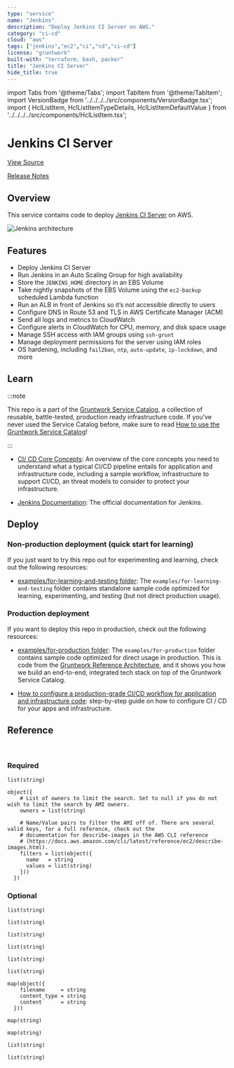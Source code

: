 ```yaml
---
type: "service"
name: "Jenkins"
description: "Deploy Jenkins CI Server on AWS."
category: "ci-cd"
cloud: "aws"
tags: ["jenkins","ec2","ci","cd","ci-cd"]
license: "gruntwork"
built-with: "terraform, bash, packer"
title: "Jenkins CI Server"
hide_title: true
---
```


import Tabs from '@theme/Tabs';
import TabItem from '@theme/TabItem';
import VersionBadge from '../../../../src/components/VersionBadge.tsx';
import { HclListItem, HclListItemTypeDetails, HclListItemDefaultValue } from '../../../../src/components/HclListItem.tsx';

<VersionBadge version="0.85.0" lastModifiedVersion="0.85.0"/>

# Jenkins CI Server


<a href="https://github.com/gruntwork-io/terraform-aws-service-catalog/tree/master/modules/mgmt/jenkins" className="link-button">View Source</a>

<a href="https://github.com/gruntwork-io/terraform-aws-service-catalog/releases?q=mgmt%2Fjenkins" className="link-button" title="Release notes for only the service catalog versions which impacted this service.">Release Notes</a>

## Overview

This service contains code to deploy [Jenkins CI Server](https://jenkins.io/) on AWS.

![Jenkins architecture](/img/reference/services/ci-cd-pipeline/jenkins-architecture.png)

## Features

*   Deploy Jenkins CI Server
*   Run Jenkins in an Auto Scaling Group for high availability
*   Store the `JENKINS_HOME` directory in an EBS Volume
*   Take nightly snapshots of the EBS Volume using the `ec2-backup` scheduled Lambda function
*   Run an ALB in front of Jenkins so it’s not accessible directly to users
*   Configure DNS in Route 53 and TLS in AWS Certificate Manager (ACM)
*   Send all logs and metrics to CloudWatch
*   Configure alerts in CloudWatch for CPU, memory, and disk space usage
*   Manage SSH access with IAM groups using `ssh-grunt`
*   Manage deployment permissions for the server using IAM roles
*   OS hardening, including `fail2ban`, `ntp`, `auto-update`, `ip-lockdown`, and more

## Learn

:::note

This repo is a part of the [Gruntwork Service Catalog](https://github.com/gruntwork-io/terraform-aws-service-catalog/),
a collection of reusable, battle-tested, production ready infrastructure code.
If you’ve never used the Service Catalog before, make sure to read
[How to use the Gruntwork Service Catalog](https://docs.gruntwork.io/reference/services/intro/overview)!

:::

*   [CI/ CD Core Concepts](https://docs.gruntwork.io/guides/build-it-yourself/pipelines/core-concepts/why-is-it-important-to-have-ci-cds):
    An overview of the core concepts you need to understand what a typical CI/CD pipeline entails for application and
    infrastructure code, including a sample workflow, infrastructure to support CI/CD, an threat models to consider to
    protect your infrastructure.

*   [Jenkins Documentation](https://jenkins.io/doc/): The official documentation for Jenkins.

## Deploy

### Non-production deployment (quick start for learning)

If you just want to try this repo out for experimenting and learning, check out the following resources:

*   [examples/for-learning-and-testing folder](https://github.com/gruntwork-io/terraform-aws-service-catalog/tree/master/examples/for-learning-and-testing): The
    `examples/for-learning-and-testing` folder contains standalone sample code optimized for learning, experimenting, and
    testing (but not direct production usage).

### Production deployment

If you want to deploy this repo in production, check out the following resources:

*   [examples/for-production folder](https://github.com/gruntwork-io/terraform-aws-service-catalog/tree/master/examples/for-production): The `examples/for-production` folder contains sample code
    optimized for direct usage in production. This is code from the
    [Gruntwork Reference Architecture](https://gruntwork.io/reference-architecture), and it shows you how we build an
    end-to-end, integrated tech stack on top of the Gruntwork Service Catalog.

*   [How to configure a production-grade CI/CD workflow for application and infrastructure code](https://docs.gruntwork.io/guides/build-it-yourself/pipelines/):
    step-by-step guide on how to configure CI / CD for your apps and infrastructure.

## Reference

<Tabs>
<TabItem value="inputs" label="Inputs" default>

<br/>

### Required

<HclListItem name="acm_ssl_certificate_domain" description="The domain name used for an SSL certificate issued by the Amazon Certificate Manager (ACM)." requirement="required" type="string">
</HclListItem>

<HclListItem name="alb_subnet_ids" description="The IDs of the subnets in which to deploy the ALB that runs in front of Jenkins. Must be subnets in <a href=#vpc_id><code>vpc_id</code></a>." requirement="required" type="list">
<HclListItemTypeDetails>

```hcl
list(string)
```

</HclListItemTypeDetails>
</HclListItem>

<HclListItem name="ami" description="The ID of the AMI to run on the Jenkins server. This should be the AMI build from the Packer template jenkins-ubuntu.json. One of var.ami or <a href=#ami_filters><code>ami_filters</code></a> is required. Set to null if looking up the ami with filters." requirement="required" type="string">
</HclListItem>

<HclListItem name="ami_filters" description="Properties on the AMI that can be used to lookup a prebuilt AMI for use with Jenkins. You can build the AMI using the Packer template jenkins-ubuntu.json. Only used if var.ami is null. One of var.ami or <a href=#ami_filters><code>ami_filters</code></a> is required. Set to null if passing the ami ID directly." requirement="required" type="object">
<HclListItemTypeDetails>

```hcl
object({
    # List of owners to limit the search. Set to null if you do not wish to limit the search by AMI owners.
    owners = list(string)

    # Name/Value pairs to filter the AMI off of. There are several valid keys, for a full reference, check out the
    # documentation for describe-images in the AWS CLI reference
    # (https://docs.aws.amazon.com/cli/latest/reference/ec2/describe-images.html).
    filters = list(object({
      name   = string
      values = list(string)
    }))
  })
```

</HclListItemTypeDetails>
</HclListItem>

<HclListItem name="domain_name" description="The domain name for the DNS A record to add for Jenkins (e.g. jenkins.foo.com). Must be in the domain managed by <a href=#hosted_zone_id><code>hosted_zone_id</code></a>." requirement="required" type="string">
</HclListItem>

<HclListItem name="hosted_zone_id" description="The ID of the Route 53 Hosted Zone in which to create a DNS A record for Jenkins." requirement="required" type="string">
</HclListItem>

<HclListItem name="instance_type" description="The instance type to use for the Jenkins server (e.g. t2.medium)" requirement="required" type="string">
</HclListItem>

<HclListItem name="jenkins_subnet_id" description="The ID of the subnet in which to deploy Jenkins. Must be a subnet in <a href=#vpc_id><code>vpc_id</code></a>." requirement="required" type="string">
</HclListItem>

<HclListItem name="memory" description="The amount of memory to give Jenkins (e.g., 1g or 512m). Used for the -Xms and -Xmx settings." requirement="required" type="string">
</HclListItem>

<HclListItem name="vpc_id" description="The ID of the VPC in which to deploy Jenkins" requirement="required" type="string">
</HclListItem>

### Optional

<HclListItem name="alarms_sns_topic_arn" description="The ARNs of SNS topics where CloudWatch alarms (e.g., for CPU, memory, and disk space usage) should send notifications. Also used for the alarms if the Jenkins backup job fails." requirement="optional" type="list">
<HclListItemTypeDetails>

```hcl
list(string)
```

</HclListItemTypeDetails>
<HclListItemDefaultValue defaultValue="[]"/>
</HclListItem>

<HclListItem name="allow_incoming_http_from_cidr_blocks" description="The IP address ranges in CIDR format from which to allow incoming HTTP requests to Jenkins." requirement="optional" type="list">
<HclListItemTypeDetails>

```hcl
list(string)
```

</HclListItemTypeDetails>
<HclListItemDefaultValue defaultValue="[]"/>
</HclListItem>

<HclListItem name="allow_incoming_http_from_security_group_ids" description="The IDs of security groups from which to allow incoming HTTP requests to Jenkins." requirement="optional" type="list">
<HclListItemTypeDetails>

```hcl
list(string)
```

</HclListItemTypeDetails>
<HclListItemDefaultValue defaultValue="[]"/>
</HclListItem>

<HclListItem name="allow_ssh_from_cidr_blocks" description="The IP address ranges in CIDR format from which to allow incoming SSH requests to Jenkins." requirement="optional" type="list">
<HclListItemTypeDetails>

```hcl
list(string)
```

</HclListItemTypeDetails>
<HclListItemDefaultValue defaultValue="[]"/>
</HclListItem>

<HclListItem name="allow_ssh_from_security_group_ids" description="The IDs of security groups from which to allow incoming SSH requests to Jenkins." requirement="optional" type="list">
<HclListItemTypeDetails>

```hcl
list(string)
```

</HclListItemTypeDetails>
<HclListItemDefaultValue defaultValue="[]"/>
</HclListItem>

<HclListItem name="backup_job_alarm_period" description="How often, in seconds, the backup job is expected to run. This is the same as <a href=#backup_job_schedule_expression><code>backup_job_schedule_expression</code></a>, but unfortunately, Terraform offers no way to convert rate expressions to seconds. We add a CloudWatch alarm that triggers if the value of <a href=#backup_job_metric_name><code>backup_job_metric_name</code></a> and <a href=#backup_job_metric_namespace><code>backup_job_metric_namespace</code></a> isn't updated within this time period, as that indicates the backup failed to run." requirement="optional" type="number">
<HclListItemDefaultValue defaultValue="86400"/>
</HclListItem>

<HclListItem name="backup_job_metric_name" description="The name for the CloudWatch Metric the AWS lambda backup job will increment every time the job completes successfully." requirement="optional" type="string">
<HclListItemDefaultValue defaultValue="jenkins-backup-job"/>
</HclListItem>

<HclListItem name="backup_job_metric_namespace" description="The namespace for the CloudWatch Metric the AWS lambda backup job will increment every time the job completes successfully." requirement="optional" type="string">
<HclListItemDefaultValue defaultValue="Custom/Jenkins"/>
</HclListItem>

<HclListItem name="backup_job_schedule_expression" description="A cron or rate expression that specifies how often to take a snapshot of the Jenkins server for backup purposes. See https://docs.aws.amazon.com/AmazonCloudWatch/latest/events/ScheduledEvents.html for syntax details." requirement="optional" type="string">
<HclListItemDefaultValue defaultValue="rate(1 day)"/>
</HclListItem>

<HclListItem name="backup_using_dlm" description="Set to true to backup the Jenkins Server using AWS Data Lifecycle Management Policies." requirement="optional" type="bool">
<HclListItemDefaultValue defaultValue="true"/>
</HclListItem>

<HclListItem name="backup_using_lambda" description="Set to true to backup the Jenkins Server using a Scheduled Lambda Function." requirement="optional" type="bool">
<HclListItemDefaultValue defaultValue="false"/>
</HclListItem>

<HclListItem name="build_permission_actions" description="The list of IAM actions this Jenkins server should be allowed to do: e.g., ec2:*, s3:*, etc. This should be the list of IAM permissions Jenkins needs in this AWS account to run builds. These permissions will be added to the server's IAM role for all resources ('*')." requirement="optional" type="list">
<HclListItemTypeDetails>

```hcl
list(string)
```

</HclListItemTypeDetails>
<HclListItemDefaultValue defaultValue="[]"/>
</HclListItem>

<HclListItem name="cloud_init_parts" description="Cloud init scripts to run on the Jenkins server when it is booting. See the part blocks in https://www.terraform.io/docs/providers/template/d/cloudinit_config.html for syntax." requirement="optional" type="map">
<HclListItemTypeDetails>

```hcl
map(object({
    filename     = string
    content_type = string
    content      = string
  }))
```

</HclListItemTypeDetails>
<HclListItemDefaultValue defaultValue="{}"/>
</HclListItem>

<HclListItem name="cloudwatch_log_group_kms_key_id" description="The ID (ARN, alias ARN, AWS ID) of a customer managed KMS Key to use for encrypting log data." requirement="optional" type="string">
<HclListItemDefaultValue defaultValue="null"/>
</HclListItem>

<HclListItem name="cloudwatch_log_group_retention_in_days" description="The number of days to retain log events in the log group. Refer to https://registry.terraform.io/providers/hashicorp/aws/latest/docs/resources/cloudwatch_log_group#retention_in_days for all the valid values. When null, the log events are retained forever." requirement="optional" type="number">
<HclListItemDefaultValue defaultValue="null"/>
</HclListItem>

<HclListItem name="cloudwatch_log_group_tags" description="Tags to apply on the CloudWatch Log Group, encoded as a map where the keys are tag keys and values are tag values." requirement="optional" type="map">
<HclListItemTypeDetails>

```hcl
map(string)
```

</HclListItemTypeDetails>
<HclListItemDefaultValue defaultValue="null"/>
</HclListItem>

<HclListItem name="custom_tags" description="A list of custom tags to apply to Jenkins and all other resources." requirement="optional" type="map">
<HclListItemTypeDetails>

```hcl
map(string)
```

</HclListItemTypeDetails>
<HclListItemDefaultValue defaultValue="{}"/>
</HclListItem>

<HclListItem name="default_user" description="The default OS user for the Jenkins AMI. For AWS Ubuntu AMIs, which is what the Packer template in jenkins-ubunutu.json uses, the default OS user is 'ubuntu'." requirement="optional" type="string">
<HclListItemDefaultValue defaultValue="ubuntu"/>
</HclListItem>

<HclListItem name="dlm_backup_job_schedule_interval" description="How often this lifecycle policy should be evaluated, in hours." requirement="optional" type="number">
<HclListItemDefaultValue defaultValue="24"/>
</HclListItem>

<HclListItem name="dlm_backup_job_schedule_name" description="The name of the data lifecyle management schedule" requirement="optional" type="string">
<HclListItemDefaultValue defaultValue="daily-last-two-weeks"/>
</HclListItem>

<HclListItem name="dlm_backup_job_schedule_number_of_snapshots_to_retain" description="How many snapshots to keep. Must be an integer between 1 and 1000." requirement="optional" type="number">
<HclListItemDefaultValue defaultValue="15"/>
</HclListItem>

<HclListItem name="dlm_backup_job_schedule_times" description="A list of times in 24 hour clock format that sets when the lifecyle policy should be evaluated. Max of 1." requirement="optional" type="list">
<HclListItemTypeDetails>

```hcl
list(string)
```

</HclListItemTypeDetails>
<HclListItemDefaultValue defaultValue="[
  '03:00'
]"/>
</HclListItem>

<HclListItem name="ebs_kms_key_arn" description="The ARN of the KMS key used for encrypting the Jenkins EBS volume. The module will grant Jenkins permission to use this key." requirement="optional" type="string">
<HclListItemDefaultValue defaultValue="null"/>
</HclListItem>

<HclListItem name="ebs_kms_key_arn_is_alias" description="Whether or not the provide EBS KMS key ARN is a key alias. If providing the key ID, leave this set to false." requirement="optional" type="bool">
<HclListItemDefaultValue defaultValue="false"/>
</HclListItem>

<HclListItem name="enable_cloudwatch_alarms" description="Set to true to enable several basic CloudWatch alarms around CPU usage, memory usage, and disk space usage. If set to true, make sure to specify SNS topics to send notifications to using <a href=#alarms_sns_topic_arn><code>alarms_sns_topic_arn</code></a>." requirement="optional" type="bool">
<HclListItemDefaultValue defaultValue="true"/>
</HclListItem>

<HclListItem name="enable_cloudwatch_log_aggregation" description="Set to true to add AIM permissions to send logs to CloudWatch. This is useful in combination with https://github.com/gruntwork-io/terraform-aws-monitoring/tree/master/modules/logs/cloudwatch-log-aggregation-scripts to do log aggregation in CloudWatch." requirement="optional" type="bool">
<HclListItemDefaultValue defaultValue="true"/>
</HclListItem>

<HclListItem name="enable_cloudwatch_metrics" description="Set to true to add IAM permissions to send custom metrics to CloudWatch. This is useful in combination with https://github.com/gruntwork-io/terraform-aws-monitoring/tree/master/modules/agents/cloudwatch-agent to get memory and disk metrics in CloudWatch for your Jenkins server." requirement="optional" type="bool">
<HclListItemDefaultValue defaultValue="true"/>
</HclListItem>

<HclListItem name="enable_ip_lockdown" description="Enable ip-lockdown to block access to the instance metadata. Defaults to true." requirement="optional" type="bool">
<HclListItemDefaultValue defaultValue="true"/>
</HclListItem>

<HclListItem name="enable_ssh_grunt" description="Set to true to add IAM permissions for ssh-grunt (https://github.com/gruntwork-io/terraform-aws-security/tree/master/modules/ssh-grunt), which will allow you to manage SSH access via IAM groups." requirement="optional" type="bool">
<HclListItemDefaultValue defaultValue="true"/>
</HclListItem>

<HclListItem name="external_account_auto_deploy_iam_role_arns" description="A list of IAM role ARNs in other AWS accounts that Jenkins will be able to assume to do automated deployment in those accounts." requirement="optional" type="list">
<HclListItemTypeDetails>

```hcl
list(string)
```

</HclListItemTypeDetails>
<HclListItemDefaultValue defaultValue="[]"/>
</HclListItem>

<HclListItem name="external_account_ssh_grunt_role_arn" description="If you are using ssh-grunt and your IAM users / groups are defined in a separate AWS account, you can use this variable to specify the ARN of an IAM role that ssh-grunt can assume to retrieve IAM group and public SSH key info from that account. To omit this variable, set it to an empty string (do NOT use null, or Terraform will complain)." requirement="optional" type="string">
<HclListItemDefaultValue defaultValue=""/>
</HclListItem>

<HclListItem name="is_internal_alb" description="Set to true to make the Jenkins ALB an internal ALB that cannot be accessed from the public Internet. We strongly recommend setting this to true to keep Jenkins more secure." requirement="optional" type="bool">
<HclListItemDefaultValue defaultValue="true"/>
</HclListItem>

<HclListItem name="jenkins_device_name" description="The OS device name where the Jenkins EBS volume should be attached" requirement="optional" type="string">
<HclListItemDefaultValue defaultValue="xvdh"/>
</HclListItem>

<HclListItem name="jenkins_mount_point" description="The OS path where the Jenkins EBS volume should be mounted" requirement="optional" type="string">
<HclListItemDefaultValue defaultValue="/jenkins"/>
</HclListItem>

<HclListItem name="jenkins_user" description="The OS user that should be used to run Jenkins" requirement="optional" type="string">
<HclListItemDefaultValue defaultValue="jenkins"/>
</HclListItem>

<HclListItem name="jenkins_volume_encrypted" description="Set to true to encrypt the Jenkins EBS volume." requirement="optional" type="bool">
<HclListItemDefaultValue defaultValue="true"/>
</HclListItem>

<HclListItem name="jenkins_volume_size" description="The amount of disk space, in GB, to allocate for the EBS volume used by the Jenkins server." requirement="optional" type="number">
<HclListItemDefaultValue defaultValue="200"/>
</HclListItem>

<HclListItem name="jenkins_volume_type" description="The type of volume to use for the EBS volume used by the Jenkins server. Must be one of: standard, gp2, io1, sc1, or st1." requirement="optional" type="string">
<HclListItemDefaultValue defaultValue="gp2"/>
</HclListItem>

<HclListItem name="keypair_name" description="The name of a Key Pair that can be used to SSH to the Jenkins server. Leave blank if you don't want to enable Key Pair auth." requirement="optional" type="string">
<HclListItemDefaultValue defaultValue="null"/>
</HclListItem>

<HclListItem name="name" description="Enter the name of the Jenkins server" requirement="optional" type="string">
<HclListItemDefaultValue defaultValue="jenkins"/>
</HclListItem>

<HclListItem name="root_block_device_volume_type" description="The type of volume to use for the root disk for Jenkins. Must be one of: standard, gp2, io1, sc1, or st1." requirement="optional" type="string">
<HclListItemDefaultValue defaultValue="gp2"/>
</HclListItem>

<HclListItem name="root_volume_size" description="The amount of disk space, in GB, to allocate for the root volume of this server. Note that all of Jenkins' data is stored on a separate EBS Volume (see <a href=#jenkins_volume_size><code>jenkins_volume_size</code></a>), so this root volume is primarily used for the OS, temp folders, apps, etc." requirement="optional" type="number">
<HclListItemDefaultValue defaultValue="100"/>
</HclListItem>

<HclListItem name="should_create_cloudwatch_log_group" description="When true, precreate the CloudWatch Log Group to use for log aggregation from the EC2 instances. This is useful if you wish to customize the CloudWatch Log Group with various settings such as retention periods and KMS encryption. When false, the CloudWatch agent will automatically create a basic log group to use." requirement="optional" type="bool">
<HclListItemDefaultValue defaultValue="true"/>
</HclListItem>

<HclListItem name="skip_health_check" description="If set to true, skip the health check, and start a rolling deployment of Jenkins without waiting for it to initially be in a healthy state. This is primarily useful if the server group is in a broken state and you want to force a deployment anyway." requirement="optional" type="bool">
<HclListItemDefaultValue defaultValue="false"/>
</HclListItem>

<HclListItem name="ssh_grunt_iam_group" description="If you are using ssh-grunt, this is the name of the IAM group from which users will be allowed to SSH to this Jenkins server. This value is only used if enable_ssh_grunt=true." requirement="optional" type="string">
<HclListItemDefaultValue defaultValue="ssh-grunt-users"/>
</HclListItem>

<HclListItem name="ssh_grunt_iam_group_sudo" description="If you are using ssh-grunt, this is the name of the IAM group from which users will be allowed to SSH to this Jenkins server with sudo permissions. This value is only used if enable_ssh_grunt=true." requirement="optional" type="string">
<HclListItemDefaultValue defaultValue="ssh-grunt-sudo-users"/>
</HclListItem>

<HclListItem name="tenancy" description="The tenancy of this server. Must be one of: default, dedicated, or host." requirement="optional" type="string">
<HclListItemDefaultValue defaultValue="default"/>
</HclListItem>

<HclListItem name="use_managed_iam_policies" description="When true, all IAM policies will be managed as dedicated policies rather than inline policies attached to the IAM roles. Dedicated managed policies are friendlier to automated policy checkers, which may scan a single resource for findings. As such, it is important to avoid inline policies when targeting compliance with various security standards." requirement="optional" type="bool">
<HclListItemDefaultValue defaultValue="true"/>
</HclListItem>

</TabItem>
<TabItem value="outputs" label="Outputs">

<br/>

<HclListItem name="alb_arn" description="The ARN of the ALB deployed in front of Jenkins">
</HclListItem>

<HclListItem name="alb_dns_name" description="The DNS name of the ALB deployed in front of Jenkins">
</HclListItem>

<HclListItem name="alb_hosted_zone_id" description="The hosted zone ID of the ALB deployed in front of Jenkins">
</HclListItem>

<HclListItem name="alb_http_listener_arns" description="The ARNs of just the HTTP ALB listeners of the ALB deployed in front of Jenkins">
</HclListItem>

<HclListItem name="alb_https_listener_acm_cert_arns" description="The ARNs of just the HTTPS ALB listeners that usse ACM certs of the ALB deployed in front of Jenkins">
</HclListItem>

<HclListItem name="alb_https_listener_non_acm_cert_arns" description="The ARNs of just the HTTPS ALB listeners that use non-ACM certs of the ALB deployed in front of Jenkins">
</HclListItem>

<HclListItem name="alb_listener_arns" description="The ARNs of the ALB listeners of the ALB deployed in front of Jenkins">
</HclListItem>

<HclListItem name="alb_name" description="The name of the ALB deployed in front of Jenkins">
</HclListItem>

<HclListItem name="alb_security_group_id" description="The ID of the security group attached to the ALB deployed in front of Jenkins">
</HclListItem>

<HclListItem name="backup_lambda_function_arn">
</HclListItem>

<HclListItem name="backup_lambda_function_name">
</HclListItem>

<HclListItem name="jenkins_asg_name" description="The name of the Auto Scaling Group in which Jenkins is running">
</HclListItem>

<HclListItem name="jenkins_domain_name" description="The public domain name configured for Jenkins">
</HclListItem>

<HclListItem name="jenkins_ebs_volume_id" description="The ID of the EBS Volume that will store the JENKINS_HOME directory">
</HclListItem>

<HclListItem name="jenkins_iam_role_arn" description="The ARN of the IAM role attached to the Jenkins EC2 Instance">
</HclListItem>

<HclListItem name="jenkins_iam_role_id" description="The ID of the IAM role attached to the Jenkins EC2 Instance">
</HclListItem>

<HclListItem name="jenkins_security_group_id" description="The ID of the Security Group attached to the Jenkins EC2 Instance">
</HclListItem>

</TabItem>
</Tabs>


<!-- ##DOCS-SOURCER-START
{"sourcePlugin":"service-catalog-api","hash":"8c21a6396e8ba681907d3fa246f5ba9b"}
##DOCS-SOURCER-END -->
